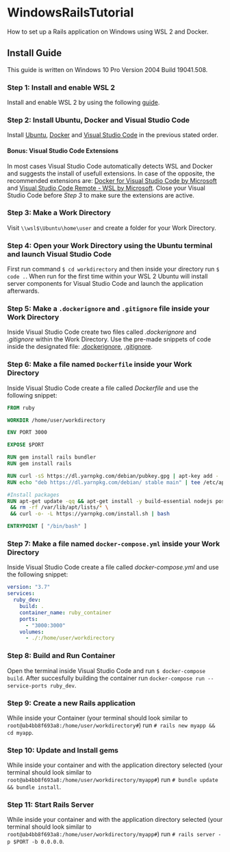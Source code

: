 # WindowsRailsTutorial
How to set up a Rails application on Windows using WSL 2 and Docker.

## Install Guide
This guide is written on Windows 10 Pro Version 2004 Build 19041.508.

### Step 1: Install and enable WSL 2
Install and enable WSL 2 by using the following [guide](https://docs.microsoft.com/en-us/windows/wsl/install-win10).

### Step 2: Install Ubuntu, Docker and Visual Studio Code
Install [Ubuntu](https://www.microsoft.com/en-us/p/ubuntu/9nblggh4msv6), [Docker](https://docs.docker.com/docker-for-windows/install/) and [Visual Studio Code](https://code.visualstudio.com/download) in the previous stated order.

#### Bonus: Visual Studio Code Extensions
In most cases Visual Studio Code automatically detects WSL and Docker and suggests the install of usefull extensions. In case of the opposite, the recommended extensions are: [Docker for Visual Studio Code by Microsoft](https://marketplace.visualstudio.com/items?itemName=ms-azuretools.vscode-docker) and [Visual Studio Code Remote - WSL by Microsoft](https://marketplace.visualstudio.com/items?itemName=ms-vscode-remote.remote-wsl). Close your Visual Studio Code before *Step 3* to make sure the extensions are active.

### Step 3: Make a Work Directory
Visit `\\wsl$\Ubuntu\home\user` and create a folder for your Work Directory.

### Step 4: Open your Work Directory using the Ubuntu terminal and launch Visual Studio Code
First run command `$ cd workdirectory` and then inside your directory run `$ code .`. When run for the first time within your WSL 2 Ubuntu will install server components for Visual Studio Code and launch the application afterwards.

### Step 5: Make a `.dockerignore` and `.gitignore` file inside your Work Directory
Inside Visual Studio Code create two files called *.dockerignore* and *.gitignore* within the Work Directory. Use the pre-made snippets of code inside the designated file: [.dockerignore](https://github.com/wouteryobbers/WindowsRailsTutorial/blob/master/workdirectory/.dockerignore), [.gitignore](https://github.com/wouteryobbers/WindowsRailsTutorial/blob/master/workdirectory/.gitignore).

### Step 6: Make a file named `Dockerfile` inside your Work Directory
Inside Visual Studio Code create a file called *Dockerfile* and use the following snippet:

```dockerfile
FROM ruby

WORKDIR /home/user/workdirectory

ENV PORT 3000

EXPOSE $PORT

RUN gem install rails bundler
RUN gem install rails

RUN curl -sS https://dl.yarnpkg.com/debian/pubkey.gpg | apt-key add -
RUN echo "deb https://dl.yarnpkg.com/debian/ stable main" | tee /etc/apt/sources.list.d/yarn.list

#Install packages
RUN apt-get update -qq && apt-get install -y build-essential nodejs postgresql-client yarn \
 && rm -rf /var/lib/apt/lists/* \
 && curl -o- -L https://yarnpkg.com/install.sh | bash

ENTRYPOINT [ "/bin/bash" ]
```

### Step 7: Make a file named `docker-compose.yml` inside your Work Directory
Inside Visual Studio Code create a file called *docker-compose.yml* and use the following snippet:

```yaml
version: "3.7"
services:
  ruby_dev:
    build: .
    container_name: ruby_container
    ports:
      - "3000:3000"
    volumes:
      - ./:/home/user/workdirectory
```

### Step 8: Build and Run Container
Open the terminal inside Visual Studio Code and run `$ docker-compose build`. After succesfully building the container run `docker-compose run --service-ports ruby_dev`.

### Step 9: Create a new Rails application
While inside your Container (your terminal should look similar to `root@ab4bb8f693a8:/home/user/workdirectory#`) run `# rails new myapp && cd myapp`.

### Step 10: Update and Install gems
While inside your container and with the application directory selected (your terminal should look similar to `root@ab4bb8f693a8:/home/user/workdirectory/myapp#`) run `# bundle update && bundle install`.

### Step 11: Start Rails Server
While inside your container and with the application directory selected (your terminal should look similar to `root@ab4bb8f693a8:/home/user/workdirectory/myapp#`) run `# rails server -p $PORT -b 0.0.0.0`.

